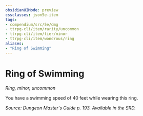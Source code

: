 ```yaml
---
obsidianUIMode: preview
cssclasses: json5e-item
tags:
- compendium/src/5e/dmg
- ttrpg-cli/item/rarity/uncommon
- ttrpg-cli/item/tier/minor
- ttrpg-cli/item/wondrous/ring
aliases: 
- "Ring of Swimming"
---
```

# Ring of Swimming
*Ring, minor, uncommon*  


You have a swimming speed of 40 feet while wearing this ring.

*Source: Dungeon Master's Guide p. 193. Available in the SRD.*